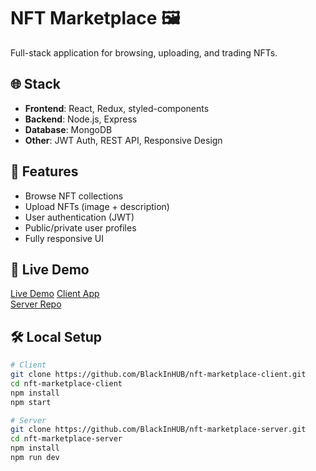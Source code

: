 # NFT Marketplace 🖼️

Full-stack application for browsing, uploading, and trading NFTs.

## 🌐 Stack

- **Frontend**: React, Redux, styled-components
- **Backend**: Node.js, Express
- **Database**: MongoDB
- **Other**: JWT Auth, REST API, Responsive Design

## 🚀 Features

- Browse NFT collections
- Upload NFTs (image + description)
- User authentication (JWT)
- Public/private user profiles
- Fully responsive UI

## 🔗 Live Demo

[Live Demo](https://blacks-marketplace.netlify.app/)
[Client App](https://blackinhub.github.io/nft-marketplace-client/)  
[Server Repo](https://github.com/BlackInHUB/nft-marketplace-server)

## 🛠️ Local Setup

```bash
# Client
git clone https://github.com/BlackInHUB/nft-marketplace-client.git
cd nft-marketplace-client
npm install
npm start

# Server
git clone https://github.com/BlackInHUB/nft-marketplace-server.git
cd nft-marketplace-server
npm install
npm run dev
```
